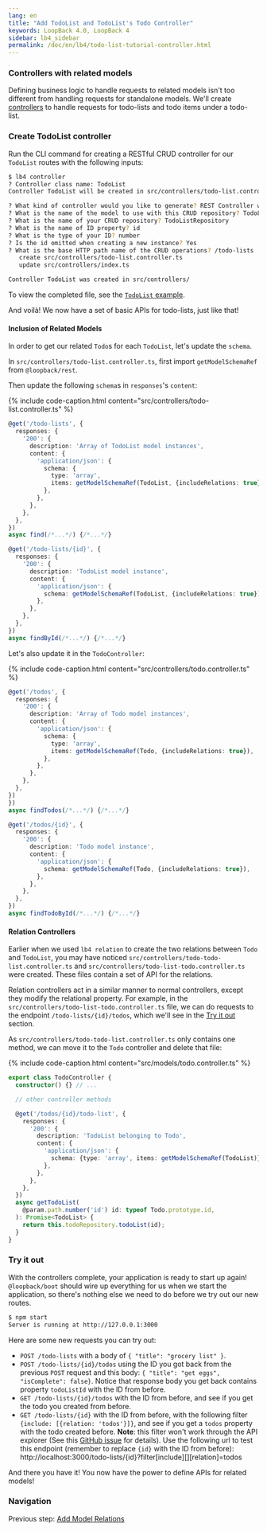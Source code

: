 ```yaml
---
lang: en
title: "Add TodoList and TodoList's Todo Controller"
keywords: LoopBack 4.0, LoopBack 4
sidebar: lb4_sidebar
permalink: /doc/en/lb4/todo-list-tutorial-controller.html
---
```


### Controllers with related models

Defining business logic to handle requests to related models isn't too different
from handling requests for standalone models. We'll create
[controllers](../../Controllers.md) to handle requests for todo-lists and todo
items under a todo-list.

### Create TodoList controller

Run the CLI command for creating a RESTful CRUD controller for our `TodoList`
routes with the following inputs:

```sh
$ lb4 controller
? Controller class name: TodoList
Controller TodoList will be created in src/controllers/todo-list.controller.ts

? What kind of controller would you like to generate? REST Controller with CRUD functions
? What is the name of the model to use with this CRUD repository? TodoList
? What is the name of your CRUD repository? TodoListRepository
? What is the name of ID property? id
? What is the type of your ID? number
? Is the id omitted when creating a new instance? Yes
? What is the base HTTP path name of the CRUD operations? /todo-lists
   create src/controllers/todo-list.controller.ts
   update src/controllers/index.ts

Controller TodoList was created in src/controllers/
```

To view the completed file, see the
[`TodoList` example](https://github.com/strongloop/loopback-next/blob/master/examples/todo-list/src/controllers/todo-list.controller.ts).

And voilà! We now have a set of basic APIs for todo-lists, just like that!

#### Inclusion of Related Models

In order to get our related `Todo`s for each `TodoList`, let's update the
`schema`.

In `src/controllers/todo-list.controller.ts`, first import `getModelSchemaRef`
from `@loopback/rest`.

Then update the following `schema`s in `responses`'s `content`:

{% include code-caption.html content="src/controllers/todo-list.controller.ts" %}

```ts
@get('/todo-lists', {
  responses: {
    '200': {
      description: 'Array of TodoList model instances',
      content: {
        'application/json': {
          schema: {
            type: 'array',
            items: getModelSchemaRef(TodoList, {includeRelations: true}),
          },
        },
      },
    },
  },
})
async find(/*...*/) {/*...*/}

@get('/todo-lists/{id}', {
  responses: {
    '200': {
      description: 'TodoList model instance',
      content: {
        'application/json': {
          schema: getModelSchemaRef(TodoList, {includeRelations: true}),
        },
      },
    },
  },
})
async findById(/*...*/) {/*...*/}
```

Let's also update it in the `TodoController`:

{% include code-caption.html content="src/controllers/todo.controller.ts" %}

```ts
@get('/todos', {
  responses: {
    '200': {
      description: 'Array of Todo model instances',
      content: {
        'application/json': {
          schema: {
            type: 'array',
            items: getModelSchemaRef(Todo, {includeRelations: true}),
          },
        },
      },
    },
  },
})
})
async findTodos(/*...*/) {/*...*/}

@get('/todos/{id}', {
  responses: {
    '200': {
      description: 'Todo model instance',
      content: {
        'application/json': {
          schema: getModelSchemaRef(Todo, {includeRelations: true}),
        },
      },
    },
  },
})
async findTodoById(/*...*/) {/*...*/}
```

#### Relation Controllers

Earlier when we used `lb4 relation` to create the two relations between `Todo`
and `TodoList`, you may have noticed
`src/controllers/todo-todo-list.controller.ts` and
`src/controllers/todo-list-todo.controller.ts` were created. These files contain
a set of API for the relations.

Relation controllers act in a similar manner to normal controllers, except they
modify the relational property. For example, in the
`src/controllers/todo-list-todo.controller.ts` file, we can do requests to the
endpoint `/todo-lists/{id}/todos`, which we'll see in the
[Try it out](#try-it-out) section.

As `src/controllers/todo-todo-list.controller.ts` only contains one method, we
can move it to the `Todo` controller and delete that file:

{% include code-caption.html content="src/models/todo.controller.ts" %}

```ts
export class TodoController {
  constructor() {} // ...

  // other controller methods

  @get('/todos/{id}/todo-list', {
    responses: {
      '200': {
        description: 'TodoList belonging to Todo',
        content: {
          'application/json': {
            schema: {type: 'array', items: getModelSchemaRef(TodoList)},
          },
        },
      },
    },
  })
  async getTodoList(
    @param.path.number('id') id: typeof Todo.prototype.id,
  ): Promise<TodoList> {
    return this.todoRepository.todoList(id);
  }
}
```

### Try it out

With the controllers complete, your application is ready to start up again!
`@loopback/boot` should wire up everything for us when we start the application,
so there's nothing else we need to do before we try out our new routes.

```sh
$ npm start
Server is running at http://127.0.0.1:3000
```

Here are some new requests you can try out:

- `POST /todo-lists` with a body of `{ "title": "grocery list" }`.
- `POST /todo-lists/{id}/todos` using the ID you got back from the previous
  `POST` request and this body: `{ "title": "get eggs", "isComplete": false}`.
  Notice that response body you get back contains property `todoListId` with the
  ID from before.
- `GET /todo-lists/{id}/todos` with the ID from before, and see if you get the
  todo you created from before.
- `GET /todo-lists/{id}` with the ID from before, with the following filter
  `{include: [{relation: 'todos'}]}`, and see if you get a `todos` property with
  the todo created before. **Note**: this filter won't work through the API
  explorer (See this
  [GitHub issue](https://github.com/strongloop/loopback-next/issues/2208) for
  details). Use the following url to test this endpoint (remember to replace
  `{id}` with the ID from before):
  http://localhost:3000/todo-lists/{id}?filter[include][][relation]=todos

And there you have it! You now have the power to define APIs for related models!

### Navigation

Previous step: [Add Model Relations](todo-list-tutorial-relations.md)
